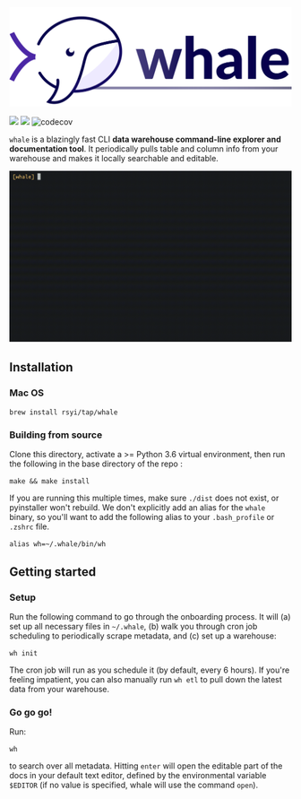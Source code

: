 <p align="center"><img src="docs/whale_logo.svg" width="600"/></p>

![](https://github.com/rsyi/whale/workflows/CD/badge.svg) ![](https://github.com/rsyi/whale/workflows/CI/badge.svg) ![codecov](https://codecov.io/gh/rsyi/whale/branch/master/graph/badge.svg)

`whale` is a blazingly fast CLI **data warehouse command-line explorer and documentation tool**. It periodically pulls table and column info from your warehouse and makes it locally searchable and editable.

![](docs/demo.gif)

## Installation

### Mac OS

```text
brew install rsyi/tap/whale
```

### Building from source

Clone this directory, activate a &gt;= Python 3.6 virtual environment, then run the following in the base directory of the repo :

```text
make && make install
```
If you are running this multiple times, make sure `./dist` does not exist, or pyinstaller won't rebuild. We don't explicitly add an alias for the `whale` binary, so you'll want to add the following alias to your `.bash_profile` or `.zshrc` file.

```text
alias wh=~/.whale/bin/wh
```

## Getting started

### Setup

Run the following command to go through the onboarding process. It will (a) set up all necessary files in `~/.whale`, (b) walk you through cron job scheduling to periodically scrape metadata, and (c) set up a warehouse:

```text
wh init
```

The cron job will run as you schedule it (by default, every 6 hours). If you're feeling impatient, you can also manually run `wh etl` to pull down the latest data from your warehouse.

### Go go go!

Run:

```text
wh
```

to search over all metadata. Hitting `enter` will open the editable part of the docs in your default text editor, defined by the environmental variable `$EDITOR` (if no value is specified, whale will use the command `open`).
